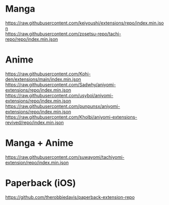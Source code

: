 # Manga
https://raw.githubusercontent.com/keiyoushi/extensions/repo/index.min.json \
https://raw.githubusercontent.com/zosetsu-repo/tachi-repo/repo/index.min.json

# Anime
https://raw.githubusercontent.com/Kohi-den/extensions/main/index.min.json \
https://raw.githubusercontent.com/Sadwhy/aniyomi-extensions/repo/index.min.json \
https://raw.githubusercontent.com/usyboi/aniyomi-extensions/repo/index.min.json \
https://raw.githubusercontent.com/punpunsx/aniyomi-extensions/repo/index.min.json \
https://raw.githubusercontent.com/Kholbi/aniyomi-extensions-revived/repo/index.min.json

# Manga + Anime
https://raw.githubusercontent.com/suwayomi/tachiyomi-extension/repo/index.min.json

# Paperback (iOS)
https://github.com/therobbiedavis/paperback-extension-repo
